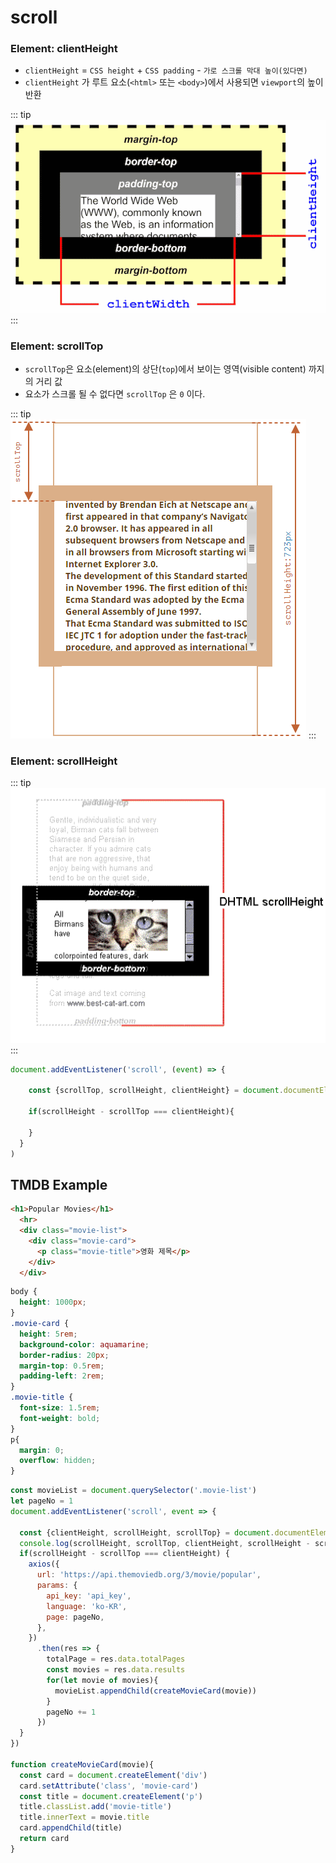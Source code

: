 # scroll

### Element: clientHeight

- `clientHeight` = `CSS height` + `CSS padding` - `가로 스크롤 막대 높이(있다면)`
- `clientHeight` 가 루트 요소(`<html>` 또는 `<body>`)에서 사용되면 `viewport`의 높이 반환

::: tip
![clientHeight](./images/dimensions-client.png)
:::

### Element: scrollTop

- `scrollTop`은 요소(element)의 상단(`top`)에서 보이는 영역(visible content) 까지의 거리 값
- 요소가 스크롤 될 수 없다면 `scrollTop` 은 `0` 이다.

::: tip
![scrollTop](./images/scrolltop.png)
:::

### Element: scrollHeight

::: tip
![scrollheight](./images/scrollheight.png)
:::


```js
document.addEventListener('scroll', (event) => {
     
    const {scrollTop, scrollHeight, clientHeight} = document.documentElement

    if(scrollHeight - scrollTop === clientHeight){

    }
  }
)
```

## TMDB Example

```html
<h1>Popular Movies</h1>
  <hr>
  <div class="movie-list">
    <div class="movie-card">
      <p class="movie-title">영화 제목</p>      
    </div>
  </div>
```

```css
body {
  height: 1000px;
}
.movie-card {
  height: 5rem;
  background-color: aquamarine;
  border-radius: 20px;
  margin-top: 0.5rem;
  padding-left: 2rem;
}
.movie-title {
  font-size: 1.5rem;
  font-weight: bold;
}
p{
  margin: 0;
  overflow: hidden;
}

```


```js
const movieList = document.querySelector('.movie-list')
let pageNo = 1
document.addEventListener('scroll', event => {

  const {clientHeight, scrollHeight, scrollTop} = document.documentElement
  console.log(scrollHeight, scrollTop, clientHeight, scrollHeight - scrollTop)
  if(scrollHeight - scrollTop === clientHeight) {    
    axios({      
      url: 'https://api.themoviedb.org/3/movie/popular',
      params: {
        api_key: 'api_key',
        language: 'ko-KR',
        page: pageNo,
      },
    })
      .then(res => {
        totalPage = res.data.totalPages
        const movies = res.data.results
        for(let movie of movies){
          movieList.appendChild(createMovieCard(movie))
        }
        pageNo += 1
      })
  }
})

function createMovieCard(movie){
  const card = document.createElement('div')
  card.setAttribute('class', 'movie-card')
  const title = document.createElement('p')
  title.classList.add('movie-title')
  title.innerText = movie.title
  card.appendChild(title)
  return card
}
```